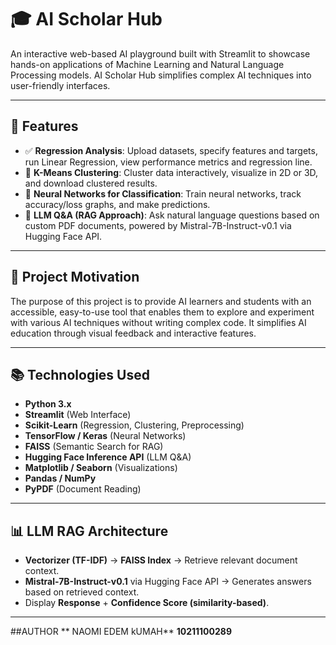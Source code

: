 # 🎓 AI Scholar Hub

An interactive web-based AI playground built with Streamlit to showcase hands-on applications of Machine Learning and Natural Language Processing models. AI Scholar Hub simplifies complex AI techniques into user-friendly interfaces.

---

## 📌 Features

- ✅ **Regression Analysis**: Upload datasets, specify features and targets, run Linear Regression, view performance metrics and regression line.
- 🔄 **K-Means Clustering**: Cluster data interactively, visualize in 2D or 3D, and download clustered results.
- 🧠 **Neural Networks for Classification**: Train neural networks, track accuracy/loss graphs, and make predictions.
- 💬 **LLM Q&A (RAG Approach)**: Ask natural language questions based on custom PDF documents, powered by Mistral-7B-Instruct-v0.1 via Hugging Face API.

---

## 📝 Project Motivation

The purpose of this project is to provide AI learners and students with an accessible, easy-to-use tool that enables them to explore and experiment with various AI techniques without writing complex code. It simplifies AI education through visual feedback and interactive features.

---

## 📚 Technologies Used

- **Python 3.x**
- **Streamlit** (Web Interface)
- **Scikit-Learn** (Regression, Clustering, Preprocessing)
- **TensorFlow / Keras** (Neural Networks)
- **FAISS** (Semantic Search for RAG)
- **Hugging Face Inference API** (LLM Q&A)
- **Matplotlib / Seaborn** (Visualizations)
- **Pandas / NumPy**
- **PyPDF** (Document Reading)

---

## 📊 LLM RAG Architecture

- **Vectorizer (TF-IDF)** → **FAISS Index** → Retrieve relevant document context.
- **Mistral-7B-Instruct-v0.1** via Hugging Face API → Generates answers based on retrieved context.
- Display **Response** + **Confidence Score (similarity-based)**.

---



##AUTHOR
** NAOMI EDEM kUMAH**
**10211100289**
